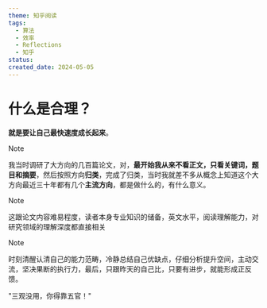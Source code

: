 ```yaml
---
theme: 知乎阅读
tags:
  - 算法
  - 效率
  - Reflections
  - 知乎
status: 
created_date: 2024-05-05
---
```


# 什么是合理？
**就是要让自己最快速度成长起来**。

>[!note]
>我当时调研了大方向的几百篇论文，对，**最开始我从来不看正文，只看关键词，题目和摘要**，然后按照方向**归类**，完成了归类，当时我就差不多从概念上知道这个大方向最近三十年都有几个**主流方向**，都是做什么的，有什么意义。

>[!note]
>这跟论文内容难易程度，读者本身专业知识的储备，英文水平，阅读理解能力，对研究领域的理解深度都直接相关

> [!note]
> 时刻清醒认清自己的能力范畴，冷静总结自己优缺点，仔细分析提升空间，主动交流，坚决果断的执行力，最后，只跟昨天的自己比，只要有进步，就能形成正反馈。



"三观没用，你得靠五官！"

